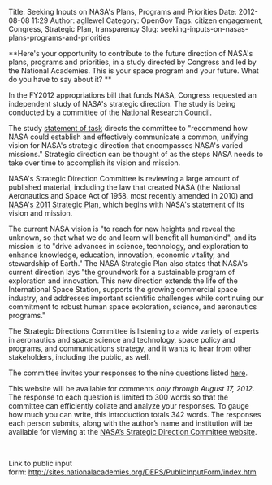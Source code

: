Title: Seeking Inputs on NASA's Plans, Programs and Priorities
Date: 2012-08-08 11:29
Author: agllewel
Category: OpenGov
Tags: citizen engagement, Congress, Strategic Plan, transparency
Slug: seeking-inputs-on-nasas-plans-programs-and-priorities

**Here's your opportunity to contribute to the future direction of
NASA's plans, programs and priorities, in a study directed by Congress
and led by the National Academies. This is your space program and your
future. What do you have to say about it? **

In the FY2012 appropriations bill that funds NASA, Congress requested an
independent study of NASA's strategic direction. The study is being
conducted by a committee of the [National Research Council][].

The study [statement of task][] directs the committee to "recommend how
NASA could establish and effectively communicate a common, unifying
vision for NASA's strategic direction that encompasses NASA's varied
missions." Strategic direction can be thought of as the steps NASA needs
to take over time to accomplish its vision and mission.

NASA's Strategic Direction Committee is reviewing a large amount of
published material, including the law that created NASA (the National
Aeronautics and Space Act of 1958, most recently amended in 2010) and
[NASA's 2011 Strategic Plan][], which begins with NASA's statement of
its vision and mission.

The current NASA vision is "to reach for new heights and reveal the
unknown, so that what we do and learn will benefit all humankind", and
its mission is to "drive advances in science, technology, and
exploration to enhance knowledge, education, innovation, economic
vitality, and stewardship of Earth." The NASA Strategic Plan also states
that NASA's current direction lays "the groundwork for a sustainable
program of exploration and innovation. This new direction extends the
life of the International Space Station, supports the growing commercial
space industry, and addresses important scientific challenges while
continuing our commitment to robust human space exploration, science,
and aeronautics programs."

The Strategic Directions Committee is listening to a wide variety of
experts in aeronautics and space science and technology, space policy
and programs, and communications strategy, and it wants to hear from
other stakeholders, including the public, as well.

The committee invites your responses to the nine questions listed
[here][].

This website will be available for comments *only through August 17,
2012*. The response to each question is limited to 300 words so that the
committee can efficiently collate and analyze your responses. To gauge
how much you can write, this introduction totals 342 words. The
responses each person submits, along with the author’s name and
institution will be available for viewing at the [NASA’s Strategic
Direction Committee website][].

 

Link to public input
form: <http://sites.nationalacademies.org/DEPS/PublicInputForm/index.htm>

  [National Research Council]: http://nationalacademies.org/nrc/index.html
  [statement of task]: http://sites.nationalacademies.org/DEPS/ASEB/DEPS_067029
  [NASA's 2011 Strategic Plan]: http://www.nasa.gov/offices/ocfo/budget/strat_plans.html
  [here]: http://sites.nationalacademies.org/DEPS/PublicInputForm/index.htm
  [NASA’s Strategic Direction Committee website]: http://sites.nationalacademies.org/DEPS/ASEB/DEPS_067029?ssSourceSiteId=SSB
